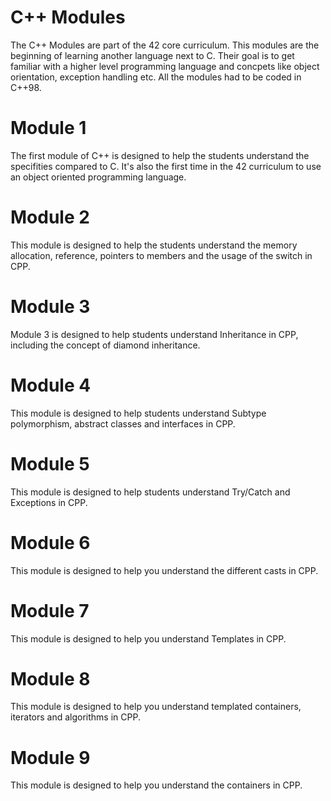 # C++ Modules
The C++ Modules are part of the 42 core curriculum. This modules are the beginning of learning another language next to C. Their goal is to get familiar with a higher level programming language and concpets like object orientation, exception handling etc.
All the modules had to be coded in C++98.

# Module 1
The first module of C++ is designed to help the students understand the specifities compared to C. It's also the first time in the 42 curriculum to use an object oriented programming language.

# Module 2
This module is designed to help the students understand the memory allocation, reference, pointers to members and the usage of the switch in CPP.

# Module 3
Module 3 is designed to help students understand Inheritance in CPP, including the concept of diamond inheritance.

# Module 4
This module is designed to help students understand Subtype polymorphism, abstract classes and interfaces in CPP. 

# Module 5
This module is designed to help students understand Try/Catch and Exceptions in CPP. 

# Module 6
This module is designed to help you understand the different casts in CPP. 

# Module 7
This module is designed to help you understand Templates in CPP. 

# Module 8 
This module is designed to help you understand templated containers, iterators and algorithms in CPP. 

# Module 9
This module is designed to help you understand the containers in CPP.
